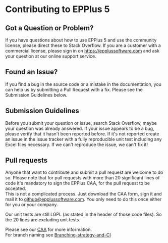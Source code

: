 # Contributing to EPPlus 5 

## Got a Question or Problem?
If you have questions about how to use EPPlus 5 and use the community license, please direct these to Stack Overflow.
If you are a customer with a commercial license, please sign in on https://epplussoftware.com and ask your question at our online support service.

## Found an Issue?
If you find a bug in the source code or a mistake in the documentation, you can help us by submitting a Pull Request with a fix.
Please see the Submission Guidelines below.

## Submission Guidelines
Before you submit your question or issue, search Stack Overflow, maybe your question was already answered.
If your issue appears to be a bug, please verify that it hasn't been reported before. 
If it's not reported create an issue in the issue tracker with a fully reproducible unit test including any Excel files necessary. 
If we can't reproduce the issue, we can't fix it!

## Pull requests
Anyone that want to contribute and submit a pull request are welcome to do so. Please note that for pull requests with more than 20 significant lines of code it's mandatory to sign the EPPlus CAA, for the pull request to be accepted. 	
This is not a complicated process. Just download the CAA form, sign it and mail it to github@epplussoftware.com. You only need to do this once either for you or your company. 

Our unit tests are still LGPL (as stated in the header of those code files). So the 20 lines are excluding unit tests.

Please see our [CAA](https://epplussoftware.com/legal/caa) for more information.  
For branch naming see [Branching-strategy-and-CI](https://github.com/EPPlusSoftware/EPPlus/wiki/Branching-strategy-and-CI)
